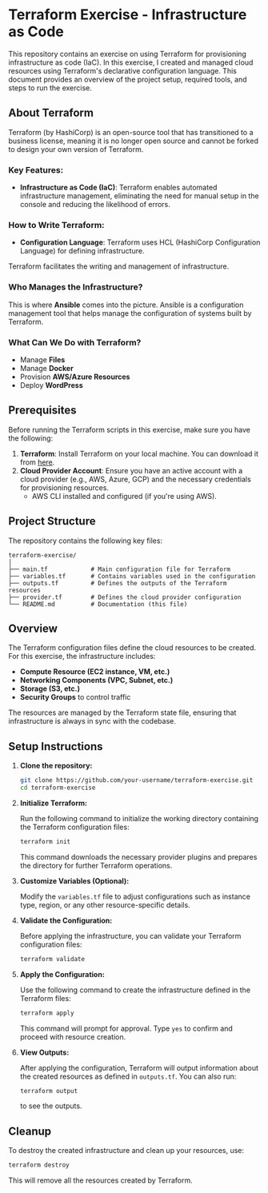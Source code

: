 # Terraform Exercise - Infrastructure as Code

This repository contains an exercise on using Terraform for provisioning infrastructure as code (IaC). In this exercise, I created and managed cloud resources using Terraform's declarative configuration language. This document provides an overview of the project setup, required tools, and steps to run the exercise.

## About Terraform

Terraform (by HashiCorp) is an open-source tool that has transitioned to a business license, meaning it is no longer open source and cannot be forked to design your own version of Terraform. 

### Key Features:
- **Infrastructure as Code (IaC)**: Terraform enables automated infrastructure management, eliminating the need for manual setup in the console and reducing the likelihood of errors.

### How to Write Terraform:
- **Configuration Language**: Terraform uses HCL (HashiCorp Configuration Language) for defining infrastructure.

Terraform facilitates the writing and management of infrastructure. 

### Who Manages the Infrastructure?
This is where **Ansible** comes into the picture. Ansible is a configuration management tool that helps manage the configuration of systems built by Terraform.

### What Can We Do with Terraform?
- Manage **Files**
- Manage **Docker**
- Provision **AWS/Azure Resources**
- Deploy **WordPress**

## Prerequisites

Before running the Terraform scripts in this exercise, make sure you have the following:

1. **Terraform**: Install Terraform on your local machine. You can download it from [here](https://www.terraform.io/downloads.html).
2. **Cloud Provider Account**: Ensure you have an active account with a cloud provider (e.g., AWS, Azure, GCP) and the necessary credentials for provisioning resources.
   - AWS CLI installed and configured (if you're using AWS).

## Project Structure

The repository contains the following key files:

```
terraform-exercise/
│
├── main.tf            # Main configuration file for Terraform
├── variables.tf       # Contains variables used in the configuration
├── outputs.tf         # Defines the outputs of the Terraform resources
├── provider.tf        # Defines the cloud provider configuration
└── README.md          # Documentation (this file)
```

## Overview

The Terraform configuration files define the cloud resources to be created. For this exercise, the infrastructure includes:

- **Compute Resource (EC2 instance, VM, etc.)**
- **Networking Components (VPC, Subnet, etc.)**
- **Storage (S3, etc.)**
- **Security Groups** to control traffic

The resources are managed by the Terraform state file, ensuring that infrastructure is always in sync with the codebase.

## Setup Instructions

1. **Clone the repository:**

   ```bash
   git clone https://github.com/your-username/terraform-exercise.git
   cd terraform-exercise
   ```

2. **Initialize Terraform:**

   Run the following command to initialize the working directory containing the Terraform configuration files:

   ```bash
   terraform init
   ```

   This command downloads the necessary provider plugins and prepares the directory for further Terraform operations.

3. **Customize Variables (Optional):**

   Modify the `variables.tf` file to adjust configurations such as instance type, region, or any other resource-specific details.

4. **Validate the Configuration:**

   Before applying the infrastructure, you can validate your Terraform configuration files:

   ```bash
   terraform validate
   ```

5. **Apply the Configuration:**

   Use the following command to create the infrastructure defined in the Terraform files:

   ```bash
   terraform apply
   ```

   This command will prompt for approval. Type `yes` to confirm and proceed with resource creation.

6. **View Outputs:**

   After applying the configuration, Terraform will output information about the created resources as defined in `outputs.tf`. You can also run:

   ```bash
   terraform output
   ```

   to see the outputs.

## Cleanup

To destroy the created infrastructure and clean up your resources, use:

```bash
terraform destroy
```

This will remove all the resources created by Terraform.



